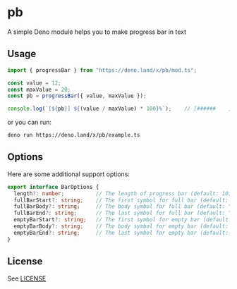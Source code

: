 # pb

A simple Deno module helps you to make progress bar in text

## Usage

```ts
import { progressBar } from "https://deno.land/x/pb/mod.ts";

const value = 12;
const maxValue = 20;
const pb = progressBar({ value, maxValue });

console.log(`[${pb}] ${(value / maxValue) * 100}%`);    // [######    ] 60%

```

or you can run:

```sh
deno run https://deno.land/x/pb/example.ts
```

## Options

Here are some additional support options:

```ts
export interface BarOptions {
  length?: number;          // The length of progress bar (default: 10)
  fullBarStart?: string;    // The first symbol for full bar (default: "#")
  fullBarBody?: string;     // The body symbol for full bar (default: "#")
  fullBarEnd?: string;      // The last symbol for full bar (default: "#")
  emptyBarStart?: string;   // The first symbol for empty bar (default: " ")
  emptyBarBody?: string;    // The body symbol for empty bar (default: " ")
  emptyBarEnd?: string;     // The last symbol for empty bar (default: " ")
}
```

## License

See [LICENSE](./LICENSE)
